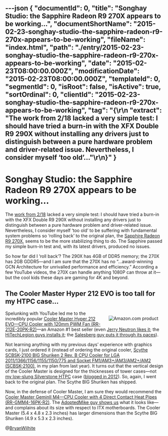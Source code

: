 ---json
{
  "documentId": 0,
  "title": "Songhay Studio: the Sapphire Radeon R9 270X appears to be working…",
  "documentShortName": "2015-02-23-songhay-studio-the-sapphire-radeon-r9-270x-appears-to-be-working",
  "fileName": "index.html",
  "path": "./entry/2015-02-23-songhay-studio-the-sapphire-radeon-r9-270x-appears-to-be-working",
  "date": "2015-02-23T08:00:00.000Z",
  "modificationDate": "2015-02-23T08:00:00.000Z",
  "templateId": 0,
  "segmentId": 0,
  "isRoot": false,
  "isActive": true,
  "sortOrdinal": 0,
  "clientId": "2015-02-23-songhay-studio-the-sapphire-radeon-r9-270x-appears-to-be-working",
  "tag": "{\r\n  \"extract\": \"The work from 2/18 lacked a very simple test: I should have tried a burn-in with the XFX Double R9 290X without installing any drivers just to distinguish between a pure hardware problem and driver-related issue. Nevertheless, I consider myself ‘too old’...\"\r\n}"
}
---

# Songhay Studio: the Sapphire Radeon R9 270X appears to be working…

The [work from 2/18](http://songhayblog.azurewebsites.net/Entry/Show/songhay-studio-hardware-acquisition-strategy-one-year-later) lacked a very simple test: I should have tried a burn-in with the XFX Double R9 290X without installing any drivers just to distinguish between a pure hardware problem and driver-related issue. Nevertheless, I consider myself ‘too old’ to be suffering with fundamental system problems so ‘rolling back’ to the original plan, the [Sapphire Radeon R9 270X](http://www.amazon.com/Sapphire-Version-PCI-Express-Graphics-11217-01-20G/dp/B00B3WTWXU%3FSubscriptionId=1SW6D7X6ZXXR92KVX0G2&tag=thekintespacec00&linkCode=xm2&camp=2025&creative=165953&creativeASIN=B00B3WTWXU), seems to be the more stabilizing thing to do. The Sapphire passed my simple burn-in test and, with its latest drivers, produced no issues.

So how far did I ‘roll back’? The 290X has 4GB of DDR5 memory; the 270X has 2GB GDDR5—and I am sure that the 270X has no “…award-winning GCN Architecture for unrivalled performance and efficiency.” According a few YouTube videos, the 270X can handle anything 1080P can throw at it—but the cool kids these days are gaming for 4K and beyond.

## The Cooler Master Hyper 212 EVO is too tall for my HTPC case…

[<img alt="Amazon.com product" src="http://ecx.images-amazon.com/images/I/4180q2yqPeL.jpg" style="float:right;margin:16px;">](http://www.amazon.com/exec/obidos/ASIN/B0080ATR2Y/thekintespacec00A/ "Buy this product at Amazon.com!")

Spelunking with YouTube led me to the incredibly popular [Cooler Master Hyper 212 EVO—CPU Cooler with 120mm PWM Fan (RR-212E-20PK-R2)](http://www.amazon.com/Cooler-Master-Hyper-212-RR-212E-20PK-R2/dp/B005O65JXI%3FSubscriptionId=1SW6D7X6ZXXR92KVX0G2&tag=thekintespacec00&linkCode=xm2&camp=2025&creative=165953&creativeASIN=B005O65JXI)—an Amazon #1 best seller (even [Jerry Neutron likes it](https://www.youtube.com/watch?v=Ss7yvaJIQrE&feature=youtube_gdata_player); the [HiTechLegion guys installs it](https://www.youtube.com/watch?v=8EcKXj54uQI&feature=youtube_gdata_player); the [Salesberg guy puts it through its paces](https://www.youtube.com/watch?v=JMiCgH063kg&feature=youtube_gdata_player)).

Not learning anything with my previous days’ experience with graphics cards, I just ordered it (instead of ordering the original cooler, [Scythe SCBSK-2100 BIG Shuriken 2 Rev. B CPU Cooler for LGA 2011/1366/1156/1155/1150/775 and Socket FM1/AM3+/AM3/AM2+/AM2 (SCBSK-2100)](http://www.amazon.com/Scythe-SCBSK-2100-Shuriken-Cooler-Socket/dp/B0069CQ7BE%3FSubscriptionId=1SW6D7X6ZXXR92KVX0G2&tag=thekintespacec00&linkCode=xm2&camp=2025&creative=165953&creativeASIN=B0069CQ7BE), in my plan from last year). It turns out that the vertical design of the Cooler Master is designed for the thicknesses of tower cases—not [my low-slung Silverstone HTPC](http://www.amazon.com/Silverstone-GD08B-Aluminum-Extended-Computer/dp/B007X8TQYI%3FSubscriptionId=1SW6D7X6ZXXR92KVX0G2&tag=thekintespacec00&linkCode=xm2&camp=2025&creative=165953&creativeASIN=B007X8TQYI) case ([blogged in 2012](http://songhayblog.azurewebsites.net/Entry/Show/another-slather-of-hardware-to-supposedly-make-my-life-better)). So, again, I went back to the original plan. The Scythe BIG Shuriken has shipped.

Now, in the defense of Cooler Master, I am sure they would recommend the [Cooler Master GeminII M4—CPU Cooler with 4 Direct Contact Heat Pipes (RR-GMM4-16PK-R2)](http://www.amazon.com/Cooler-Master-GeminII-M4-RR-GMM4-16PK-R2/dp/B0080ATR2Y%3Fpsc=1&SubscriptionId=1SW6D7X6ZXXR92KVX0G2&tag=thekintespacec00&linkCode=xm2&camp=2025&creative=165953&creativeASIN=B0080ATR2Y). The [AdoptedMike guy shows us](https://www.youtube.com/watch?v=-gXh3DioIb4&feature=youtube_gdata_player) what it looks like—and complains about its size with respect to ITX motherboards. The Cooler Master (5.4 x 4.8 x 2.3 inches) has larger dimensions than the Scythe BIG Shuriken (4.9 x 5.3 x 2.3 inches).

@[BryanWilhite](https://twitter.com/BryanWilhite)
